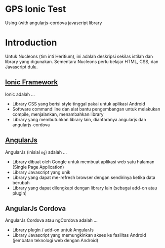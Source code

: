 # GPS Ionic Test
Using  (with angularjs-cordova javascript library

# Introduction
Untuk Nucleons (tim inti Heritium), ini adalah deskripsi sekilas istilah dan library yang digunakan.
Sementara Nucleons perlu belajar HTML, CSS, dan Javascript dulu.

## [Ionic Framework](http://ionicframework.com)
Ionic adalah ...
* Library CSS yang berisi style tinggal pakai untuk aplikasi Android
* Software command line dan alat bantu pengembangan untuk melakukan compile, menjalankan, menambahkan library
* Library yang membutuhkan library lain, diantaranya angularjs dan angularjs-cordova

## [AngularJs](http://angularjs.com)
AngularJs (inisial `ng`) adalah ...
* Library dibuat oleh Google untuk membuat aplikasi web satu halaman (Single Page Application) 
* Library Javascript yang unik
* Library yang dapat me-refresh browser dengan sendirinya ketika data berubah
* Library yang dapat dilengkapi dengan library lain (sebagai add-on atau plugin)

## AngularJs Cordova
AngularJs Cordova atau ngCordova adalah ...
* Library plugin / add-on untuk AngularJs
* Library Javascript yang memungkinkan akses ke fasilitas Android (jembatan teknologi web dengan Android)
